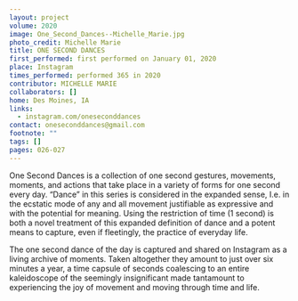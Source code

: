 ```yaml
---
layout: project
volume: 2020
image: One_Second_Dances--Michelle_Marie.jpg
photo_credit: Michelle Marie
title: ONE SECOND DANCES
first_performed: first performed on January 01, 2020
place: Instagram
times_performed: performed 365 in 2020
contributor: MICHELLE MARIE
collaborators: []
home: Des Moines, IA
links:
  - instagram.com/oneseconddances
contact: oneseconddances@gmail.com
footnote: ""
tags: []
pages: 026-027
---
```


One Second Dances is a collection of one second gestures, movements, moments, and actions that take place in a variety of forms for one second every day. “Dance” in this series is considered in the expanded sense, I.e. in the ecstatic mode of any and all movement justifiable as expressive and with the potential for meaning. Using the restriction of time (1 second) is both a novel treatment of this expanded definition of dance and a potent means to capture, even if fleetingly, the practice of everyday life.

The one second dance of the day is captured and shared on Instagram as a living archive of moments. Taken altogether they amount to just over six minutes a year, a time capsule of seconds coalescing to an entire kaleidoscope of the seemingly insignificant made tantamount to experiencing the joy of movement and moving through time and life.
